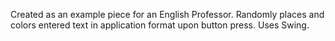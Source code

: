 Created as an example piece for an English Professor.
Randomly places and colors entered text in application format upon button press. Uses Swing. 
